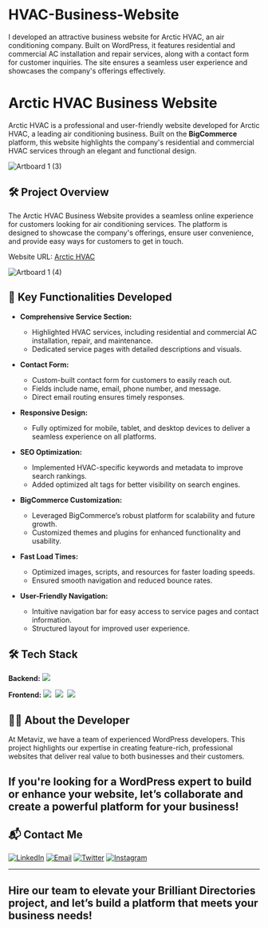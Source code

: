 # HVAC-Business-Website
I developed an attractive business website for Arctic HVAC, an air conditioning company. Built on WordPress, it features residential and commercial AC installation and repair services, along with a contact form for customer inquiries. The site ensures a seamless user experience and showcases the company's offerings effectively.
# Arctic HVAC Business Website

Arctic HVAC is a professional and user-friendly website developed for Arctic HVAC, a leading air conditioning business. Built on the **BigCommerce** platform, this website highlights the company's residential and commercial HVAC services through an elegant and functional design.

![Artboard 1 (3)](https://github.com/user-attachments/assets/d4a4670b-ea13-4a7b-af00-34f8076156b0)

## 🛠 Project Overview

The Arctic HVAC Business Website provides a seamless online experience for customers looking for air conditioning services. The platform is designed to showcase the company's offerings, ensure user convenience, and provide easy ways for customers to get in touch.

Website URL: [Arctic HVAC](https://arcticairhvacr.com/)

![Artboard 1 (4)](https://github.com/user-attachments/assets/7d109d3b-8bd4-4c99-a64b-2e4d8d15ab51)

## 🚀 Key Functionalities Developed

- **Comprehensive Service Section:**
  - Highlighted HVAC services, including residential and commercial AC installation, repair, and maintenance.
  - Dedicated service pages with detailed descriptions and visuals.

- **Contact Form:**
  - Custom-built contact form for customers to easily reach out.
  - Fields include name, email, phone number, and message.
  - Direct email routing ensures timely responses.

- **Responsive Design:**
  - Fully optimized for mobile, tablet, and desktop devices to deliver a seamless experience on all platforms.

- **SEO Optimization:**
  - Implemented HVAC-specific keywords and metadata to improve search rankings.
  - Added optimized alt tags for better visibility on search engines.

- **BigCommerce Customization:**
  - Leveraged BigCommerce’s robust platform for scalability and future growth.
  - Customized themes and plugins for enhanced functionality and usability.

- **Fast Load Times:**
  - Optimized images, scripts, and resources for faster loading speeds.
  - Ensured smooth navigation and reduced bounce rates.

- **User-Friendly Navigation:**
  - Intuitive navigation bar for easy access to service pages and contact information.
  - Structured layout for improved user experience.

## 🛠️ Tech Stack

**Backend:**
![](https://img.shields.io/badge/BigCommerce-232F3E?style=for-the-badge&logo=bigcommerce&logoColor=white)

**Frontend:**
![](https://img.shields.io/badge/HTML5-E34F26?style=for-the-badge&logo=html5&logoColor=white)&nbsp;
![](https://img.shields.io/badge/CSS3-1572B6?style=for-the-badge&logo=css3&logoColor=white)&nbsp;
![](https://img.shields.io/badge/JavaScript-323330?style=for-the-badge&logo=javascript&logoColor=F7DF1E)&nbsp;

## 👨‍💻 About the Developer

At Metaviz, we have a team of experienced WordPress developers. This project highlights our expertise in creating feature-rich, professional websites that deliver real value to both businesses and their customers. 

If you're looking for a WordPress expert to build or enhance your website, let’s collaborate and create a powerful platform for your business!
---

## 📬 Contact Me

[![LinkedIn](https://img.shields.io/badge/LinkedIn-Connect-blue?style=for-the-badge&logo=linkedin)](https://www.linkedin.com/company/metaviz-tech/posts/?feedView=all)
[![Email](https://img.shields.io/badge/Email-Contact%20Me-orange?style=for-the-badge&logo=gmail)](mailto:info@metaviz.pro)
[![Twitter](https://img.shields.io/badge/Twitter-Connect-red?style=for-the-badge&logo=Twitter)](https://x.com/MetavizPro)
[![Instagram](https://img.shields.io/badge/Instagram-Contact%20Me-pink?style=for-the-badge&logo=Instagram)](https://www.instagram.com/metavizpro/)

---

Hire our team to elevate your Brilliant Directories project, and let’s build a platform that meets your business needs!
---

